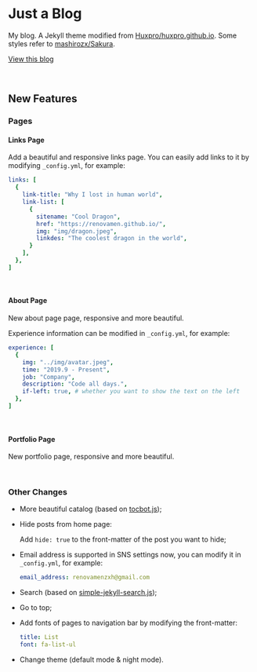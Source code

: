 # Just a Blog

My blog. A Jekyll theme modified from [Huxpro/huxpro.github.io](https://github.com/Huxpro/huxpro.github.io). Some styles refer to [mashirozx/Sakura](https://github.com/mashirozx/Sakura).

[View this blog](https://renovamen.ink/)

&nbsp;

## New Features

### Pages

#### Links Page

Add a beautiful and responsive links page. You can easily add links to it by modifying `_config.yml`, for example:

```yaml
links: [
  {
    link-title: "Why I lost in human world",
    link-list: [
      {
        sitename: "Cool Dragon",
        href: "https://renovamen.github.io/",
        img: "img/dragon.jpeg",
        linkdes: "The coolest dragon in the world",
      }
    ],
  },
]
```

&nbsp;

#### About Page

New about page page, responsive and more beautiful. 

Experience information can be modified in `_config.yml`, for example:

```yaml
experience: [
  {
    img: "../img/avatar.jpeg",
    time: "2019.9 - Present",
    job: "Company",
    description: "Code all days.",
    if-left: true, # whether you want to show the text on the left
  },
]
```

&nbsp;

#### Portfolio Page

New portfolio page, responsive and more beautiful.

&nbsp;

### Other Changes

- More beautiful catalog (based on [tocbot.js](https://github.com/tscanlin/tocbot));

- Hide posts from home page: 

  Add `hide: true` to the front-matter of the post you want to hide;

- Email address is supported in SNS settings now, you can modify it in `_config.yml`, for example:

  ```yaml
  email_address: renovamenzxh@gmail.com
  ```
- Search (based on [simple-jekyll-search.js](https://github.com/christian-fei/Simple-Jekyll-Search));

- Go to top;

- Add fonts of pages to navigation bar by modifying the front-matter:

  ```yaml
  title: List
  font: fa-list-ul
  ```

- Change theme (default mode & night mode).